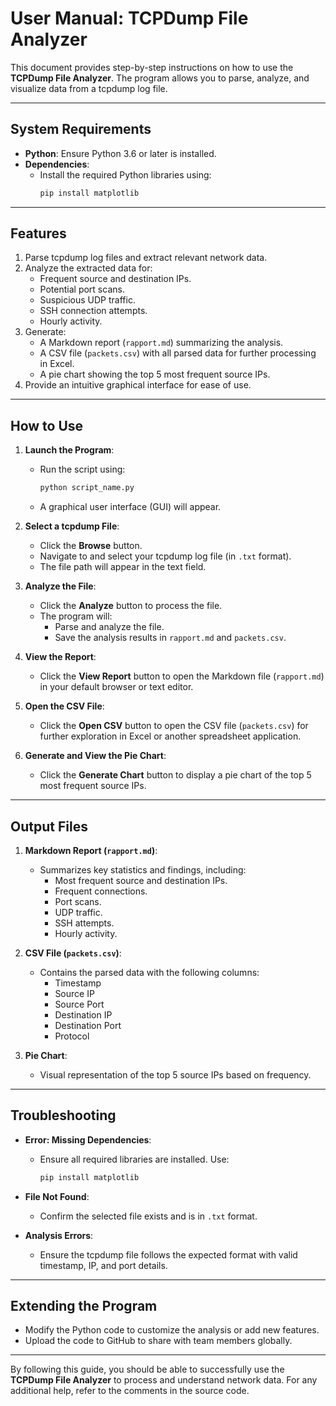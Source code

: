 
# **User Manual: TCPDump File Analyzer**

This document provides step-by-step instructions on how to use the **TCPDump File Analyzer**. The program allows you to parse, analyze, and visualize data from a tcpdump log file.

---

## **System Requirements**

- **Python**: Ensure Python 3.6 or later is installed.
- **Dependencies**:
  - Install the required Python libraries using:
    ```bash
    pip install matplotlib
    ```

---

## **Features**

1. Parse tcpdump log files and extract relevant network data.
2. Analyze the extracted data for:
   - Frequent source and destination IPs.
   - Potential port scans.
   - Suspicious UDP traffic.
   - SSH connection attempts.
   - Hourly activity.
3. Generate:
   - A Markdown report (`rapport.md`) summarizing the analysis.
   - A CSV file (`packets.csv`) with all parsed data for further processing in Excel.
   - A pie chart showing the top 5 most frequent source IPs.
4. Provide an intuitive graphical interface for ease of use.

---

## **How to Use**

1. **Launch the Program**:
   - Run the script using:
     ```bash
     python script_name.py
     ```
   - A graphical user interface (GUI) will appear.

2. **Select a tcpdump File**:
   - Click the **Browse** button.
   - Navigate to and select your tcpdump log file (in `.txt` format).
   - The file path will appear in the text field.

3. **Analyze the File**:
   - Click the **Analyze** button to process the file.
   - The program will:
     - Parse and analyze the file.
     - Save the analysis results in `rapport.md` and `packets.csv`.

4. **View the Report**:
   - Click the **View Report** button to open the Markdown file (`rapport.md`) in your default browser or text editor.

5. **Open the CSV File**:
   - Click the **Open CSV** button to open the CSV file (`packets.csv`) for further exploration in Excel or another spreadsheet application.

6. **Generate and View the Pie Chart**:
   - Click the **Generate Chart** button to display a pie chart of the top 5 most frequent source IPs.

---

## **Output Files**

1. **Markdown Report (`rapport.md`)**:
   - Summarizes key statistics and findings, including:
     - Most frequent source and destination IPs.
     - Frequent connections.
     - Port scans.
     - UDP traffic.
     - SSH attempts.
     - Hourly activity.

2. **CSV File (`packets.csv`)**:
   - Contains the parsed data with the following columns:
     - Timestamp
     - Source IP
     - Source Port
     - Destination IP
     - Destination Port
     - Protocol

3. **Pie Chart**:
   - Visual representation of the top 5 source IPs based on frequency.

---

## **Troubleshooting**

- **Error: Missing Dependencies**:
  - Ensure all required libraries are installed. Use:
    ```bash
    pip install matplotlib
    ```

- **File Not Found**:
  - Confirm the selected file exists and is in `.txt` format.

- **Analysis Errors**:
  - Ensure the tcpdump file follows the expected format with valid timestamp, IP, and port details.

---

## **Extending the Program**

- Modify the Python code to customize the analysis or add new features.
- Upload the code to GitHub to share with team members globally.

---

By following this guide, you should be able to successfully use the **TCPDump File Analyzer** to process and understand network data. For any additional help, refer to the comments in the source code.
